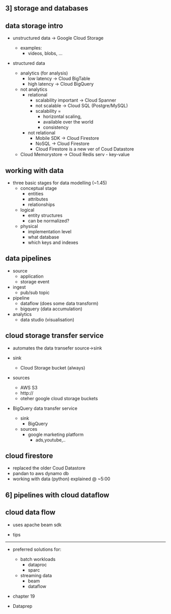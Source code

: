 

3] storage and databases
---

data storage intro
---
- unstructured data
    -> Google Cloud Storage
    - examples:
        - videos, blobs, ...

- structured data
    - analytics (for analysis)
        - low latency -> Cloud BigTable
        - high latency -> Cloud BigQuery
    - not analytics
        - relational
            - scalability important -> Cloud Spanner
            - not scalable -> Cloud SQL (Postgre/MySQL)
            - scalability = 
                - horizontal scaling, 
                - available over the world
                - consistency
        - not relational
            - Mobile SDK -> Cloud Firestore
            - NoSQL      -> Cloud Firestore
            - Cloud Firestore is a new ver of Coud Datastore
    - Cloud Memorystore
        -> Cloud Redis serv
            - key-value


working with data
---
- three basic stages for data modelling (~1.45)
    - conceptual stage
        - entities
        - attributes
        - relationships
    - logical
        - entity structures
        - can be normalized?
    - physical
        - implementation level
        - what database
        - which keys and indexes


data pipelines
---
- source
    - application
    - storage event
- ingest
    - pub/sub topic
- pipeline
    - dataflow (does some data transform)
    - bigquery (data accumulation)
- analytics
    - data studio (visualisation)


cloud storage transfer service
---
- automates the data transefer source->sink

- sink
    - Cloud Storage bucket (always)
- sources
    - AWS S3
    - http://
    - oteher google cloud storage buckets

- BigQuery data transfer service
    - sink
        - BigQuery
    - sources
        - google marketing platform
            - ads,youtube,..


cloud firestore
---
- replaced the older Coud Datastore
- pandan to aws dynamo db
- working with data (python) explained @ ~5:00




6] pipelines with cloud dataflow
---

cloud data flow
---
- uses apache beam sdk


- tips
---
- preferred solutions for:
    - batch workloads
        - dataproc
        - sparc
    - streaming data
        - beam
        - dataflow


- chapter 19
- Dataprep
